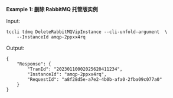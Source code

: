 **Example 1: 删除 RabbitMQ 托管版实例**



Input: 

```
tccli tdmq DeleteRabbitMQVipInstance --cli-unfold-argument  \
    --InstanceId amqp-2ppxx4rq
```

Output: 
```
{
    "Response": {
        "TranId": "20230110002025620411234",
        "InstanceId": "amqp-2ppxx4rq",
        "RequestId": "a8f28d5e-a7e2-4b0b-afa0-2fba09c077a0"
    }
}
```

